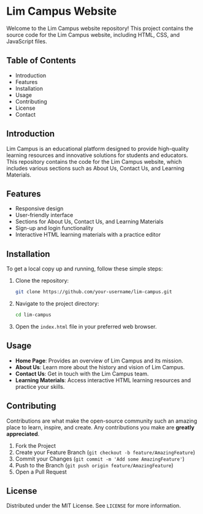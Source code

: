 # Lim Campus Website

Welcome to the Lim Campus website repository! This project contains the source code for the Lim Campus website, including HTML, CSS, and JavaScript files.

## Table of Contents

- Introduction
- Features
- Installation
- Usage
- Contributing
- License
- Contact

## Introduction

Lim Campus is an educational platform designed to provide high-quality learning resources and innovative solutions for students and educators. This repository contains the code for the Lim Campus website, which includes various sections such as About Us, Contact Us, and Learning Materials.

## Features

- Responsive design
- User-friendly interface
- Sections for About Us, Contact Us, and Learning Materials
- Sign-up and login functionality
- Interactive HTML learning materials with a practice editor

## Installation

To get a local copy up and running, follow these simple steps:

1. Clone the repository:
    ```sh
    git clone https://github.com/your-username/lim-campus.git
    ```

2. Navigate to the project directory:
    ```sh
    cd lim-campus
    ```

3. Open the `index.html` file in your preferred web browser.

## Usage

- **Home Page**: Provides an overview of Lim Campus and its mission.
- **About Us**: Learn more about the history and vision of Lim Campus.
- **Contact Us**: Get in touch with the Lim Campus team.
- **Learning Materials**: Access interactive HTML learning resources and practice your skills.

## Contributing

Contributions are what make the open-source community such an amazing place to learn, inspire, and create. Any contributions you make are **greatly appreciated**.

1. Fork the Project
2. Create your Feature Branch (`git checkout -b feature/AmazingFeature`)
3. Commit your Changes (`git commit -m 'Add some AmazingFeature'`)
4. Push to the Branch (`git push origin feature/AmazingFeature`)
5. Open a Pull Request

## License

Distributed under the MIT License. See `LICENSE` for more information.
